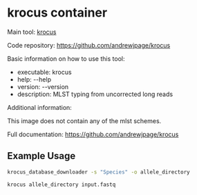# krocus container

Main tool: [krocus](https://github.com/andrewjpage/krocus)
  
Code repository: https://github.com/andrewjpage/krocus

Basic information on how to use this tool:
- executable: krocus
- help: --help
- version: --version
- description: MLST typing from uncorrected long reads

Additional information:

This image does not contain any of the mlst schemes.
  
Full documentation: https://github.com/andrewjpage/krocus

## Example Usage

```bash
krocus_database_downloader -s "Species" -o allele_directory

krocus allele_directory input.fastq
```

